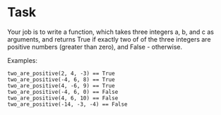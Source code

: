 # Task

Your job is to write a function, which takes three integers a, b, and c as arguments, and returns True if exactly two of of the three integers are positive numbers (greater than zero), and False - otherwise.

Examples:
```
two_are_positive(2, 4, -3) == True
two_are_positive(-4, 6, 8) == True
two_are_positive(4, -6, 9) == True
two_are_positive(-4, 6, 0) == False
two_are_positive(4, 6, 10) == False
two_are_positive(-14, -3, -4) == False
```
